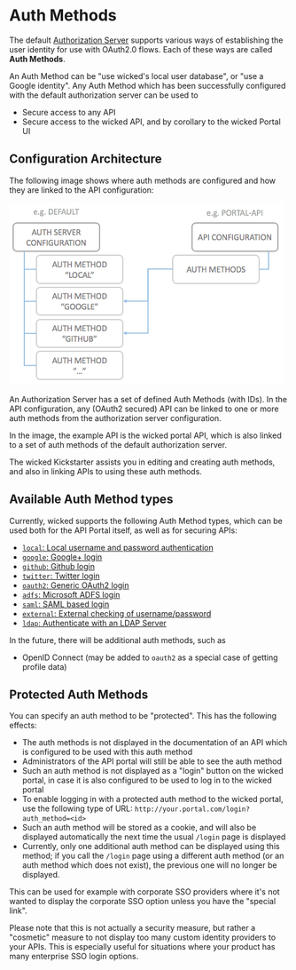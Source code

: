 # Auth Methods

The default [Authorization Server](authorization-servers.md) supports various ways of establishing the user identity for use with OAuth2.0 flows. Each of these ways are called **Auth Methods**.

An Auth Method can be "use wicked's local user database", or "use a Google identity". Any Auth Method which has been successfully configured with the default authorization server can be used to

* Secure access to any API
* Secure access to the wicked API, and by corollary to the wicked Portal UI

## Configuration Architecture

The following image shows where auth methods are configured and how they are linked to the API configuration:

![Auth Method configuration](images/auth-method-config.png)

An Authorization Server has a set of defined Auth Methods (with IDs). In the API configuration, any (OAuth2 secured) API can be linked to one or more auth methods from the authorization server configuration.

In the image, the example API is the wicked portal API, which is also linked to a set of auth methods of the default authorization server.

The wicked Kickstarter assists you in editing and creating auth methods, and also in linking APIs to using these auth methods.

## Available Auth Method types

Currently, wicked supports the following Auth Method types, which can be used both for the API Portal itself, as well as for securing APIs:

* [`local`: Local username and password authentication](auth-local.md)
* [`google`: Google+ login](auth-google.md)
* [`github`: Github login](auth-github.md)
* [`twitter`: Twitter login](auth-twitter.md)
* [`oauth2`: Generic OAuth2 login](auth-oauth2.md)
* [`adfs`: Microsoft ADFS login](auth-adfs.md)
* [`saml`: SAML based login](auth-saml.md)
* [`external`: External checking of username/password](auth-external.md)
* [`ldap`: Authenticate with an LDAP Server](auth-ldap.md)

In the future, there will be additional auth methods, such as 

* OpenID Connect (may be added to `oauth2` as a special case of getting profile data)

## Protected Auth Methods

You can specify an auth method to be "protected". This has the following effects:

* The auth methods is not displayed in the documentation of an API which is configured to be used with this auth method
* Administrators of the API portal will still be able to see the auth method
* Such an auth method is not displayed as a "login" button on the wicked portal, in case it is also configured to be used to log in to the wicked portal
* To enable logging in with a protected auth method to the wicked portal, use the following type of URL: `http://your.portal.com/login?auth_method=<id>`
* Such an auth method will be stored as a cookie, and will also be displayed automatically the next time the usual `/login` page is displayed
* Currently, only one additional auth method can be displayed using this method; if you call the `/login` page using a different auth method (or an auth method which does not exist), the previous one will no longer be displayed.

This can be used for example with corporate SSO providers where it's not wanted to display the corporate SSO option unless you have the "special link".

Please note that this is not actually a security measure, but rather a "cosmetic" measure to not display too many custom identity providers to your APIs. This is especially useful for situations where your product has many enterprise SSO login options.

